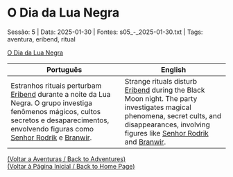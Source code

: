 
# O Dia da Lua Negra

Sessão: 5 | Data: 2025-01-30 | Fontes: s05_-_2025-01-30.txt | Tags: aventura, eribend, ritual

[O Dia da Lua Negra](o_dia_da_lua_negra.png)

| Português | English |
|-----------|---------|
| Estranhos rituais perturbam [Eribend](eribend.md) durante a noite da Lua Negra. O grupo investiga fenômenos mágicos, cultos secretos e desaparecimentos, envolvendo figuras como [Senhor Rodrik](senhor_rodrik.md) e [Branwir](branwir.md). | Strange rituals disturb [Eribend](eribend.md) during the Black Moon night. The party investigates magical phenomena, secret cults, and disappearances, involving figures like [Senhor Rodrik](senhor_rodrik.md) and [Branwir](branwir.md). |

[(Voltar a Aventuras / Back to Adventures)](aventuras.md)  
[(Voltar à Página Inicial / Back to Home Page)](home.md)


